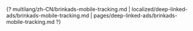 {? multilang/zh-CN/brinkads-mobile-tracking.md | localized/deep-linked-ads/brinkads-mobile-tracking.md | pages/deep-linked-ads/brinkads-mobile-tracking.md ?}
